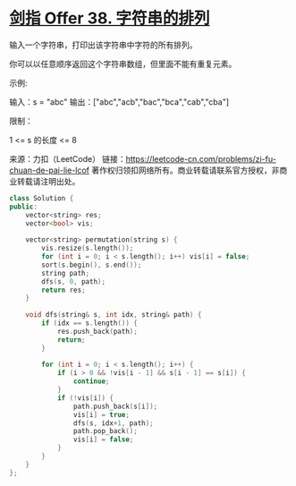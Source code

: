 # [剑指 Offer 38. 字符串的排列](https://leetcode-cn.com/problems/zi-fu-chuan-de-pai-lie-lcof/)

输入一个字符串，打印出该字符串中字符的所有排列。

 

你可以以任意顺序返回这个字符串数组，但里面不能有重复元素。

 

示例:

输入：s = "abc"
输出：["abc","acb","bac","bca","cab","cba"]


限制：

1 <= s 的长度 <= 8

来源：力扣（LeetCode）
链接：https://leetcode-cn.com/problems/zi-fu-chuan-de-pai-lie-lcof
著作权归领扣网络所有。商业转载请联系官方授权，非商业转载请注明出处。

```c++
class Solution {
public:
    vector<string> res;
    vector<bool> vis;
    
    vector<string> permutation(string s) {
        vis.resize(s.length());
        for (int i = 0; i < s.length(); i++) vis[i] = false;
        sort(s.begin(), s.end());
        string path;
        dfs(s, 0, path);
        return res;
    }
    
    void dfs(string& s, int idx, string& path) {
        if (idx == s.length()) {
            res.push_back(path);
            return;
        }
        
        for (int i = 0; i < s.length(); i++) {
            if (i > 0 && !vis[i - 1] && s[i - 1] == s[i]) {
                continue;
            }
            if (!vis[i]) {
                path.push_back(s[i]);
                vis[i] = true;
                dfs(s, idx+1, path);
                path.pop_back();
                vis[i] = false;
            }
        }
    }
};
```


